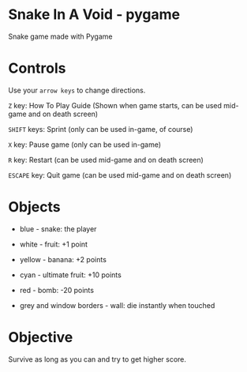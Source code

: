 # Snake In A Void - pygame

Snake game made with Pygame

# Controls

Use your `arrow keys` to change directions.

`Z` key: How To Play Guide (Shown when game starts, can be used mid-game and on death screen)

`SHIFT` keys: Sprint (only can be used in-game, of course)

`X` key: Pause game (only can be used in-game)

`R` key: Restart (can be used mid-game and on death screen)

`ESCAPE` key: Quit game (can be used mid-game and on death screen)

# Objects

- blue - snake: the player

- white - fruit: +1 point

- yellow - banana: +2 points

- cyan - ultimate fruit: +10 points

- red - bomb: -20 points

- grey and window borders - wall: die instantly when touched

# Objective

Survive as long as you can and try to get higher score.
